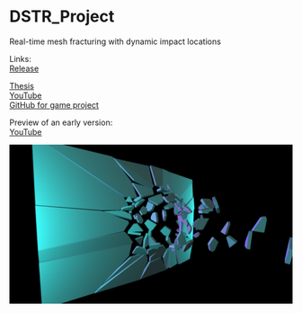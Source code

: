 # DSTR_Project
Real-time mesh fracturing with dynamic impact locations<br/>

Links:<br/>
[Release](https://github.com/FiskNi/DSTR_Project/releases/tag/v1.0)<br/>

[Thesis](http://urn.kb.se/resolve?urn=urn:nbn:se:bth-20161)<br/>
[YouTube](https://www.youtube.com/watch?v=hcoZHOtVjFQ)<br/>
[GitHub for game project](https://github.com/StevenCederrand/Night-of-the-Wizardlings)<br/>

Preview of an early version:<br/>
[YouTube](https://www.youtube.com/watch?v=BI4-15FmDBQ)<br/>



![Preview](/images/t_breach_200p.png)<br/>


